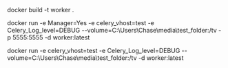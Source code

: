 
docker build -t worker .

docker run -e Manager=Yes -e celery_vhost=test -e Celery_Log_level=DEBUG --volume=C:\Users\Chase\media\test_folder:/tv -p 5555:5555 -d worker:latest

docker run -e celery_vhost=test  -e Celery_Log_level=DEBUG  --volume=C:\Users\Chase\media\test_folder:/tv  -d worker:latest